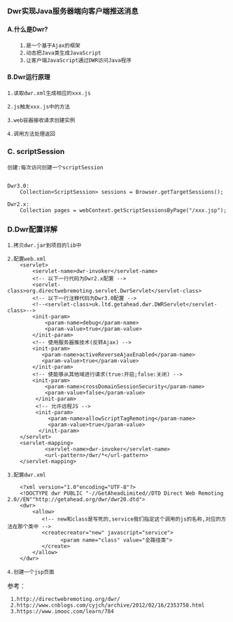 ### Dwr实现Java服务器端向客户端推送消息

#### A.什么是Dwr?
    
        1.是一个基于Ajax的框架 
        2.动态把Java类生成JavaScript  
        3.让客户端JavaScript通过DWR访问Java程序

#### B.Dwr运行原理
    
    1.读取dwr.xml生成相应的xxx.js 
     
    2.js触发xxx.js中的方法 
      
    3.web容器接收请求创建实例
      
    4.调用方法处理返回
   

### C. scriptSession 
    
    创建:每次访问创建一个scriptSession
                                                
    
    Dwr3.0:
        Collection<ScriptSession> sessions = Browser.getTargetSessions(); 
    
    Dwr2.x:
        Collection pages = webContext.getScriptSessionsByPage("/xxx.jsp");
    
### D.Dwr配置详解

    1.拷贝dwr.jar到项目的lib中
    
    2.配置web.xml
        <servlet>   
            <servlet-name>dwr-invoker</servlet-name>   
            <!-- 以下一行代码为Dwr2.x配置 -->
            <servlet-class>org.directwebremoting.servlet.DwrServlet</servlet-class>
            <!-- 以下一行注释代码为Dwr3.0配置 -->
            <!--<servlet-class>uk.ltd.getahead.dwr.DWRServlet</servlet-class>-->
            <init-param>   
                <param-name>debug</param-name>   
                <param-value>true</param-value>   
            </init-param>
            <!-- 使用服务器推技术(反转Ajax) -->
            <init-param>   
               <param-name>activeReverseAjaxEnabled</param-name>   
               <param-value>true</param-value>   
            </init-param>
            <!-- 使能够从其他域进行请求(true:开启;false:关闭) -->
            <init-param>   
                <param-name>crossDomainSessionSecurity</param-name>   
                <param-value>false</param-value>   
             </init-param>
             <!-- 允许远程JS -->
             <init-param>   
                 <param-name>allowScriptTagRemoting</param-name>   
                 <param-value>true</param-value>   
              </init-param>
        </servlet>
        <servlet-mapping>   
                <servlet-name>dwr-invoker</servlet-name>   
                <url-pattern>/dwr/*</url-pattern>   
        </servlet-mapping>  
     
    3.配置dwr.xml
    
        <?xml version="1.0"encoding="UTF-8"?>
        <!DOCTYPE dwr PUBLIC "-//GetAheadLimited//DTD Direct Web Remoting 2.0//EN""http://getahead.org/dwr/dwr20.dtd">
        <dwr>
            <allow>
               <!-- new和class是写死的,service我们指定这个调用的js的名称,对应的方法在那个类中 -->
               <createcreator="new" javascript="service">
                     <param name="class" value="全路径类">
               </create>
            </allow>
        </dwr>
    
    4.创建一个jsp页面
    
参考： 
	
	 1.http://directwebremoting.org/dwr/
	 2.http://www.cnblogs.com/cyjch/archive/2012/02/16/2353758.html 
	 3.https://www.imooc.com/learn/784   
         

